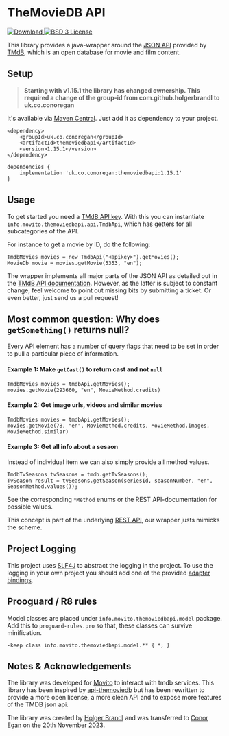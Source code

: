 TheMovieDB API
================

[![Download](https://img.shields.io/github/v/release/c-eg/themoviedbapi) ](https://github.com/holgerbrandl/themoviedbapi/releases)
[![BSD 3 License](http://img.shields.io/badge/license-BSD_3_Clause-green.svg)](https://opensource.org/licenses/BSD-3-Clause)


This library provides a java-wrapper around the [JSON API](http://api.themoviedb.org/) provided by
[TMdB](http://themoviedb.org), which is an open database for movie and film content.



Setup
-----

> **Starting with v1.15.1 the library has changed ownership. This required a change of the group-id from com.github.holgerbrandl to uk.co.conoregan**

It's available via [Maven Central](https://central.sonatype.com/artifact/uk.co.conoregan/themoviedbapi). Just add it as dependency to your project.

```
<dependency>
    <groupId>uk.co.conoregan</groupId>
    <artifactId>themoviedbapi</artifactId>
    <version>1.15.1</version>
</dependency>
```
```
dependencies {
    implementation 'uk.co.conoregan:themoviedbapi:1.15.1'
}
```

Usage
-----

To get started you need a [TMdB API key](http://docs.themoviedb.apiary.io/). With this you can instantiate
`info.movito.themoviedbapi.api.TmdbApi`, which has getters for all subcategories of the API.

For instance to get a movie by ID, do the following:

```
TmdbMovies movies = new TmdbApi("<apikey>").getMovies();
MovieDb movie = movies.getMovie(5353, "en");
```

The wrapper implements all major parts of the JSON API as detailed out in the [TMdB API documentation](http://api.themoviedb.org/).
However, as the latter is subject to constant change, feel welcome to point out missing bits by submitting a ticket.
Or even better, just send us a pull request!

Most common question: Why does `getSomething()` returns null?
---------------

Every API element has a number of query flags that need to be set in order to pull a particular piece of information.

#### Example 1: Make `getCast()` to return cast and not `null` 

```
TmdbMovies movies = tmdbApi.getMovies();
movies.getMovie(293660, "en", MovieMethod.credits)
```

#### Example 2: Get image urls, videos and similar movies
```
TmdbMovies movies = tmdbApi.getMovies();
movies.getMovie(78, "en", MovieMethod.credits, MovieMethod.images, MovieMethod.similar)
```


#### Example 3: Get all info about a sesaon
 
Instead of individual item we can also simply provide all method values.

```
TmdbTvSeasons tvSeasons = tmdb.getTvSeasons();
TvSeason result = tvSeasons.getSeason(seriesId, seasonNumber, "en", SeasonMethod.values());
```

See the corresponding `*Method` enums or the REST API-documentation for possible values.

This concept is part of the underlying [REST API](http://api.themoviedb.org/), our wrapper justs mimicks the scheme.



Project Logging
---------------

This project uses [SLF4J](http://www.slf4j.org) to abstract the logging in the project. To use the logging in your own
project you should add one of the provided [adapter bindings](http://www.slf4j.org/manual.html).

Prooguard / R8 rules
--------------------
Model classes are placed under `info.movito.themoviedbapi.model` package. Add this to `proguard-rules.pro` so that, these classes can survive minification.

```
-keep class info.movito.themoviedbapi.model.** { *; }
```

Notes & Acknowledgements
-------------------------

The library was developed for [Movito](http://www.movito.info) to interact with tmdb services. This library has been
inspired by [api-themoviedb](https://github.com/Omertron/api-themoviedb) but has been rewritten to provide a more open
license, a more clean API and to expose more features of the TMDB json api.

The library was created by [Holger Brandl](https://github.com/holgerbrandl) and was transferred to [Conor Egan](https://github.com/c-eg) on the 20th November 2023.
